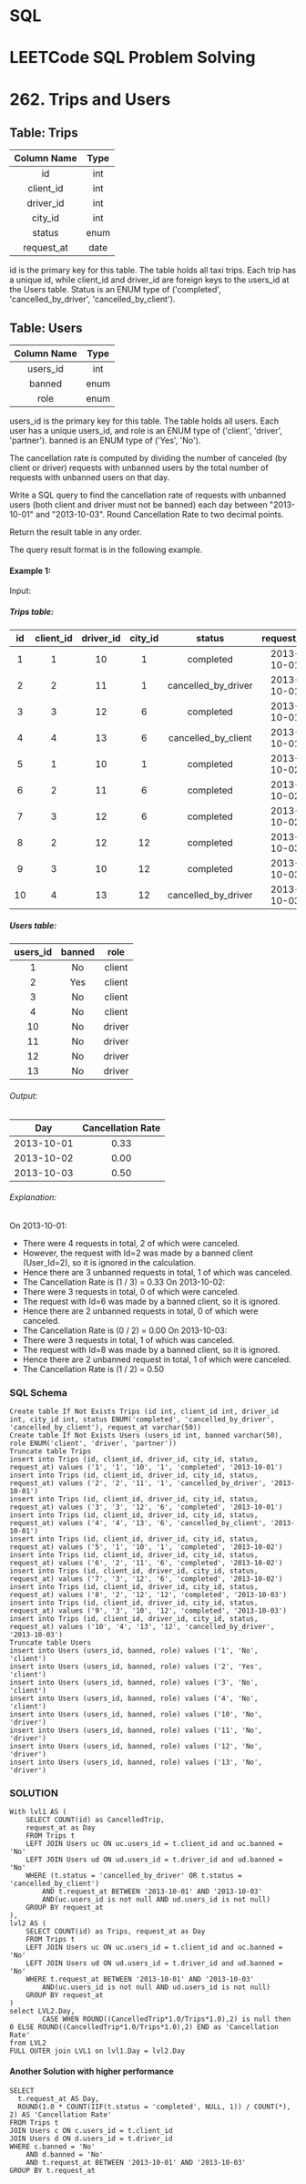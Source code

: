 # SQL
# LEETCode SQL Problem Solving

  # 262. Trips and Users

## Table: Trips

| Column Name | Type     |
|:-----------:|:---------:|
| id          | int      |
| client_id   | int      |
| driver_id   | int      |
| city_id     | int      |
| status      | enum     |
| request_at  | date     |    

id is the primary key for this table.
The table holds all taxi trips. Each trip has a unique id, while client_id and driver_id are foreign keys to the users_id at the Users table.
Status is an ENUM type of ('completed', 'cancelled_by_driver', 'cancelled_by_client').
 

## Table: Users

| Column Name | Type     |
|:-----------:|:---------:|
| users_id    | int      |
| banned      | enum     |
| role        | enum     |

users_id is the primary key for this table.
The table holds all users. Each user has a unique users_id, and role is an ENUM type of ('client', 'driver', 'partner').
banned is an ENUM type of ('Yes', 'No').
 

The cancellation rate is computed by dividing the number of canceled (by client or driver) requests with unbanned users by the total number of requests with unbanned users on that day.

Write a SQL query to find the cancellation rate of requests with unbanned users (both client and driver must not be banned) each day between "2013-10-01" and "2013-10-03". Round Cancellation Rate to two decimal points.

Return the result table in any order.

The query result format is in the following example.

 

#### Example 1:

Input: 

##### Trips table:
| id | client_id | driver_id | city_id | status              | request_at |
|:--:|:---------:|:---------:|:-------:|:-------------------:|:----------:|
| 1  | 1         | 10        | 1       | completed           | 2013-10-01 |
| 2  | 2         | 11        | 1       | cancelled_by_driver | 2013-10-01 |
| 3  | 3         | 12        | 6       | completed           | 2013-10-01 |
| 4  | 4         | 13        | 6       | cancelled_by_client | 2013-10-01 |
| 5  | 1         | 10        | 1       | completed           | 2013-10-02 |
| 6  | 2         | 11        | 6       | completed           | 2013-10-02 |
| 7  | 3         | 12        | 6       | completed           | 2013-10-02 |
| 8  | 2         | 12        | 12      | completed           | 2013-10-03 |
| 9  | 3         | 10        | 12      | completed           | 2013-10-03 |
| 10 | 4         | 13        | 12      | cancelled_by_driver | 2013-10-03 |

##### Users table:

| users_id | banned | role   |
|:-----------:|:---------:|:---------:|
| 1        | No     | client |
| 2        | Yes    | client |
| 3        | No     | client |
| 4        | No     | client |
| 10       | No     | driver |
| 11       | No     | driver |
| 12       | No     | driver |
| 13       | No     | driver |

###### Output: 

| Day        | Cancellation Rate |
|:----------:|:-----------------:|
| 2013-10-01 | 0.33              |
| 2013-10-02 | 0.00              |
| 2013-10-03 | 0.50              |


###### Explanation: 
On 2013-10-01:
  - There were 4 requests in total, 2 of which were canceled.
  - However, the request with Id=2 was made by a banned client (User_Id=2), so it is ignored in the calculation.
  - Hence there are 3 unbanned requests in total, 1 of which was canceled.
  - The Cancellation Rate is (1 / 3) = 0.33
On 2013-10-02:
  - There were 3 requests in total, 0 of which were canceled.
  - The request with Id=6 was made by a banned client, so it is ignored.
  - Hence there are 2 unbanned requests in total, 0 of which were canceled.
  - The Cancellation Rate is (0 / 2) = 0.00
On 2013-10-03:
  - There were 3 requests in total, 1 of which was canceled.
  - The request with Id=8 was made by a banned client, so it is ignored.
  - Hence there are 2 unbanned request in total, 1 of which were canceled.
  - The Cancellation Rate is (1 / 2) = 0.50

### SQL Schema

```
Create table If Not Exists Trips (id int, client_id int, driver_id int, city_id int, status ENUM('completed', 'cancelled_by_driver', 'cancelled_by_client'), request_at varchar(50))
Create table If Not Exists Users (users_id int, banned varchar(50), role ENUM('client', 'driver', 'partner'))
Truncate table Trips
insert into Trips (id, client_id, driver_id, city_id, status, request_at) values ('1', '1', '10', '1', 'completed', '2013-10-01')
insert into Trips (id, client_id, driver_id, city_id, status, request_at) values ('2', '2', '11', '1', 'cancelled_by_driver', '2013-10-01')
insert into Trips (id, client_id, driver_id, city_id, status, request_at) values ('3', '3', '12', '6', 'completed', '2013-10-01')
insert into Trips (id, client_id, driver_id, city_id, status, request_at) values ('4', '4', '13', '6', 'cancelled_by_client', '2013-10-01')
insert into Trips (id, client_id, driver_id, city_id, status, request_at) values ('5', '1', '10', '1', 'completed', '2013-10-02')
insert into Trips (id, client_id, driver_id, city_id, status, request_at) values ('6', '2', '11', '6', 'completed', '2013-10-02')
insert into Trips (id, client_id, driver_id, city_id, status, request_at) values ('7', '3', '12', '6', 'completed', '2013-10-02')
insert into Trips (id, client_id, driver_id, city_id, status, request_at) values ('8', '2', '12', '12', 'completed', '2013-10-03')
insert into Trips (id, client_id, driver_id, city_id, status, request_at) values ('9', '3', '10', '12', 'completed', '2013-10-03')
insert into Trips (id, client_id, driver_id, city_id, status, request_at) values ('10', '4', '13', '12', 'cancelled_by_driver', '2013-10-03')
Truncate table Users
insert into Users (users_id, banned, role) values ('1', 'No', 'client')
insert into Users (users_id, banned, role) values ('2', 'Yes', 'client')
insert into Users (users_id, banned, role) values ('3', 'No', 'client')
insert into Users (users_id, banned, role) values ('4', 'No', 'client')
insert into Users (users_id, banned, role) values ('10', 'No', 'driver')
insert into Users (users_id, banned, role) values ('11', 'No', 'driver')
insert into Users (users_id, banned, role) values ('12', 'No', 'driver')
insert into Users (users_id, banned, role) values ('13', 'No', 'driver')
```
### SOLUTION 

```
With lvl1 AS (
	SELECT COUNT(id) as CancelledTrip,
	request_at as Day
	FROM Trips t
	LEFT JOIN Users uc ON uc.users_id = t.client_id and uc.banned = 'No'
	LEFT JOIN Users ud ON ud.users_id = t.driver_id and ud.banned = 'No'
	WHERE (t.status = 'cancelled_by_driver' OR t.status = 'cancelled_by_client')
		AND t.request_at BETWEEN '2013-10-01' AND '2013-10-03'
	    AND(uc.users_id is not null AND ud.users_id is not null)
	GROUP BY request_at
),
lvl2 AS (
	SELECT COUNT(id) as Trips, request_at as Day
	FROM Trips t
	LEFT JOIN Users uc ON uc.users_id = t.client_id and uc.banned = 'No'
	LEFT JOIN Users ud ON ud.users_id = t.driver_id and ud.banned = 'No'
	WHERE t.request_at BETWEEN '2013-10-01' AND '2013-10-03'
		AND(uc.users_id is not null AND ud.users_id is not null)
	GROUP BY request_at
)
select LVL2.Day,
		CASE WHEN ROUND((CancelledTrip*1.0/Trips*1.0),2) is null then 0 ELSE ROUND((CancelledTrip*1.0/Trips*1.0),2) END as 'Cancellation Rate'
from LVL2
FULL OUTER join LVL1 on lvl1.Day = lvl2.Day
```


#### Another Solution with higher performance
```
SELECT
  t.request_at AS Day,
  ROUND(1.0 * COUNT(IIF(t.status = 'completed', NULL, 1)) / COUNT(*), 2) AS 'Cancellation Rate'
FROM Trips t
JOIN Users c ON c.users_id = t.client_id
JOIN Users d ON d.users_id = t.driver_id
WHERE c.banned = 'No' 
	AND d.banned = 'No' 
	AND t.request_at BETWEEN '2013-10-01' AND '2013-10-03'
GROUP BY t.request_at
```


